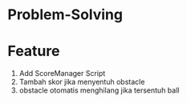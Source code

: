 # Problem-Solving

# Feature
1. Add ScoreManager Script
2. Tambah skor jika menyentuh obstacle
3. obstacle otomatis menghilang jika tersentuh ball
